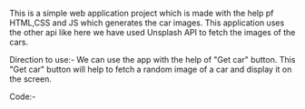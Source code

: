 This is a simple web application project which is made with the help pf HTML,CSS and JS which generates the car images.
This application uses the other api like here we have used Unsplash API to fetch the images of the cars.

Direction to use:-
We can use the app with the help of "Get car" button. This "Get car" button will help to fetch a random image of a car and display it on the screen.

Code:-



